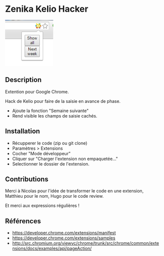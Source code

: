 # Zenika Kelio Hacker #

![](help01.png)

## Description ##

Extention pour Google Chrome.

Hack de Kelio pour faire de la saisie en avance de phase.

- Ajoute la fonction "Semaine suivante"
- Rend visible les champs de saisie cachés.

## Installation ##

- Récupperer le code (zip ou git clone)
- Paramètres > Extensions
- Cocher "Mode développeur"
- Cliquer sur "Charger l'extension non empaquetée..."
- Selectionner le dossier de l'extension.

## Contributions ##

Merci à Nicolas pour l'idée de transformer le code en une extension, Matthieu pour le nom, Hugo pour le code review.

Et merci aux expressions régulières !

## Références ##

- https://developer.chrome.com/extensions/manifest
- https://developer.chrome.com/extensions/samples
- http://src.chromium.org/viewvc/chrome/trunk/src/chrome/common/extensions/docs/examples/api/pageAction/
